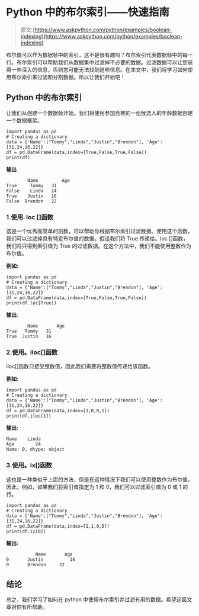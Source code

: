 # Python 中的布尔索引——快速指南

> 原文:[https://www.askpython.com/python/examples/boolean-indexing](https://www.askpython.com/python/examples/boolean-indexing)

布尔值可以作为数据帧中的索引，这不是很有趣吗？布尔索引代表数据帧中的每一行。布尔索引可以帮助我们从数据集中过滤掉不必要的数据。过滤数据可以让您获得一些深入的信息，否则您可能无法找到这些信息。在本文中，我们将学习如何使用布尔索引来过滤和分割数据。所以让我们开始吧！

## Python 中的布尔索引

让我们从创建一个数据帧开始。我们将使用参加竞赛的一组候选人的年龄数据创建一个数据框架。

```
import pandas as pd
# Creating a dictionary
data = {'Name':["Tommy","Linda","Justin","Brendon"], 'Age':[31,24,16,22]}
df = pd.DataFrame(data,index=[True,False,True,False])
print(df)

```

**输出**

```
        Name         Age
True     Tommy   31
False    Linda   24
True    Justin   16
False  Brendon   22

```

### 1.使用. loc []函数

这是一个优秀而简单的函数，可以帮助你根据布尔索引过滤数据。使用这个函数，我们可以过滤掉具有特定布尔值的数据。假设我们将 True 传递给。loc []函数，我们将只得到索引值为 True 的过滤数据。在这个方法中，我们不能使用整数作为布尔值。

**例如:**

```
import pandas as pd
# Creating a dictionary
data = {'Name':["Tommy","Linda","Justin","Brendon"], 'Age':[31,24,16,22]}
df = pd.DataFrame(data,index=[True,False,True,False])
print(df.loc[True])

```

**输出**:

```
        Name       Age
True   Tommy   31
True  Justin   16

```

### 2.使用。iloc[]函数

iloc[]函数只接受整数值，因此我们需要将整数值传递给该函数。

**例如:**

```
import pandas as pd
# Creating a dictionary
data = {'Name':["Tommy","Linda","Justin","Brendon"], 'Age':[31,24,16,22]}
df = pd.DataFrame(data,index=[1,0,0,1])
print(df.iloc[1])

```

**输出:**

```
Name    Linda
Age        24
Name: 0, dtype: object

```

### 3.使用。ix[]函数

这也是一种类似于上面的方法，但是在这种情况下我们可以使用整数作为布尔值。因此，例如，如果我们将索引值指定为 1 和 0，我们可以过滤索引值为 0 或 1 的行。

```
import pandas as pd
# Creating a dictionary
data = {'Name':["Tommy","Linda","Justin","Brendon"], 'Age':[31,24,16,22]}
df = pd.DataFrame(data,index=[1,1,0,0])
print(df.ix[0])

```

**输出:**

```
           Name       Age
0       Justin          16
0       Brendon     22

```

## 结论

总之，我们学习了如何在 python 中使用布尔索引并过滤有用的数据。希望这篇文章对你有所帮助。